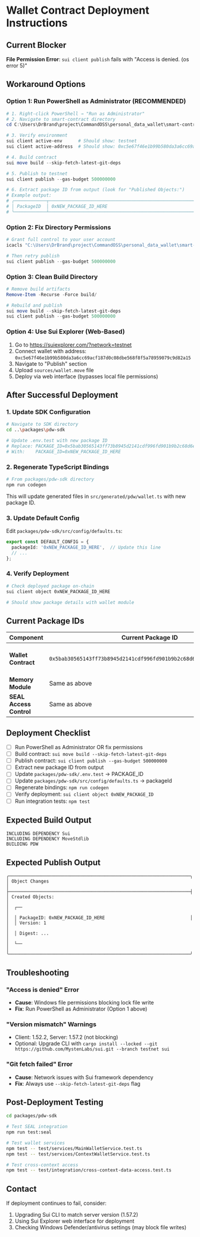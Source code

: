 # Wallet Contract Deployment Instructions

## Current Blocker
**File Permission Error**: `sui client publish` fails with "Access is denied. (os error 5)"

## Workaround Options

### Option 1: Run PowerShell as Administrator (RECOMMENDED)
```powershell
# 1. Right-click PowerShell → "Run as Administrator"
# 2. Navigate to smart-contract directory
cd C:\Users\DrBrand\project\CommandOSS\personal_data_wallet\smart-contract

# 3. Verify environment
sui client active-env      # Should show: testnet
sui client active-address  # Should show: 0xc5e67f46e1b99b580da3a6cc69acf187d0c08dbe568f8f5a78959079c9d82a15

# 4. Build contract
sui move build --skip-fetch-latest-git-deps

# 5. Publish to testnet
sui client publish --gas-budget 500000000

# 6. Extract package ID from output (look for "Published Objects:")
# Example output:
# ╭────────────┬──────────────────────────────────────────────────────────────────╮
# │ PackageID  │ 0xNEW_PACKAGE_ID_HERE                                            │
# ╰────────────┴──────────────────────────────────────────────────────────────────╯
```

### Option 2: Fix Directory Permissions
```powershell
# Grant full control to your user account
icacls "C:\Users\DrBrand\project\CommandOSS\personal_data_wallet\smart-contract" /grant DrBrand:F /T

# Then retry publish
sui client publish --gas-budget 500000000
```

### Option 3: Clean Build Directory
```powershell
# Remove build artifacts
Remove-Item -Recurse -Force build/

# Rebuild and publish
sui move build --skip-fetch-latest-git-deps
sui client publish --gas-budget 500000000
```

### Option 4: Use Sui Explorer (Web-Based)
1. Go to https://suiexplorer.com/?network=testnet
2. Connect wallet with address: `0xc5e67f46e1b99b580da3a6cc69acf187d0c08dbe568f8f5a78959079c9d82a15`
3. Navigate to "Publish" section
4. Upload `sources/wallet.move` file
5. Deploy via web interface (bypasses local file permissions)

## After Successful Deployment

### 1. Update SDK Configuration
```bash
# Navigate to SDK directory
cd ..\packages\pdw-sdk

# Update .env.test with new package ID
# Replace: PACKAGE_ID=0x5bab30565143ff73b8945d2141cdf996fd901b9b2c68d6e9303bc265dab169fa
# With:    PACKAGE_ID=0xNEW_PACKAGE_ID_HERE
```

### 2. Regenerate TypeScript Bindings
```bash
# From packages/pdw-sdk directory
npm run codegen
```

This will update generated files in `src/generated/pdw/wallet.ts` with new package ID.

### 3. Update Default Config
Edit `packages/pdw-sdk/src/config/defaults.ts`:
```typescript
export const DEFAULT_CONFIG = {
  packageId: '0xNEW_PACKAGE_ID_HERE',  // Update this line
  // ...
};
```

### 4. Verify Deployment
```bash
# Check deployed package on-chain
sui client object 0xNEW_PACKAGE_ID_HERE

# Should show package details with wallet module
```

## Current Package IDs

| Component | Current Package ID | Status |
|-----------|-------------------|--------|
| **Wallet Contract** | `0x5bab30565143ff73b8945d2141cdf996fd901b9b2c68d6e9303bc265dab169fa` | OLD - Needs redeployment with dynamic fields |
| **Memory Module** | Same as above | Uses same package |
| **SEAL Access Control** | Same as above | Uses same package |

## Deployment Checklist
- [ ] Run PowerShell as Administrator OR fix permissions
- [ ] Build contract: `sui move build --skip-fetch-latest-git-deps`
- [ ] Publish contract: `sui client publish --gas-budget 500000000`
- [ ] Extract new package ID from output
- [ ] Update `packages/pdw-sdk/.env.test` → PACKAGE_ID
- [ ] Update `packages/pdw-sdk/src/config/defaults.ts` → packageId
- [ ] Regenerate bindings: `npm run codegen`
- [ ] Verify deployment: `sui client object 0xNEW_PACKAGE_ID`
- [ ] Run integration tests: `npm test`

## Expected Build Output
```
INCLUDING DEPENDENCY Sui
INCLUDING DEPENDENCY MoveStdlib
BUILDING PDW
```

## Expected Publish Output
```
╭────────────────────────────────────────────────────────────────────╮
│ Object Changes                                                      │
├────────────────────────────────────────────────────────────────────┤
│ Created Objects:                                                    │
│  ┌──                                                                │
│  │ PackageID: 0xNEW_PACKAGE_ID_HERE                                │
│  │ Version: 1                                                       │
│  │ Digest: ...                                                      │
│  └──                                                                │
╰────────────────────────────────────────────────────────────────────╯
```

## Troubleshooting

### "Access is denied" Error
- **Cause**: Windows file permissions blocking lock file write
- **Fix**: Run PowerShell as Administrator (Option 1 above)

### "Version mismatch" Warnings
- Client: 1.52.2, Server: 1.57.2 (not blocking)
- Optional: Upgrade CLI with `cargo install --locked --git https://github.com/MystenLabs/sui.git --branch testnet sui`

### "Git fetch failed" Error
- **Cause**: Network issues with Sui framework dependency
- **Fix**: Always use `--skip-fetch-latest-git-deps` flag

## Post-Deployment Testing
```bash
cd packages/pdw-sdk

# Test SEAL integration
npm run test:seal

# Test wallet services
npm test -- test/services/MainWalletService.test.ts
npm test -- test/services/ContextWalletService.test.ts

# Test cross-context access
npm test -- test/integration/cross-context-data-access.test.ts
```

## Contact
If deployment continues to fail, consider:
1. Upgrading Sui CLI to match server version (1.57.2)
2. Using Sui Explorer web interface for deployment
3. Checking Windows Defender/antivirus settings (may block file writes)
